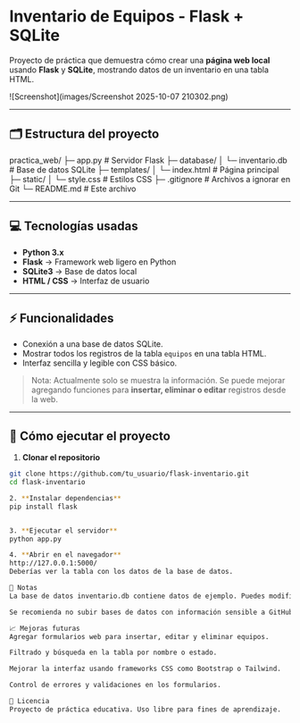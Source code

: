 # Inventario de Equipos - Flask + SQLite

Proyecto de práctica que demuestra cómo crear una **página web local** usando **Flask** y **SQLite**, mostrando datos de un inventario en una tabla HTML.

![Screenshot](images/Screenshot 2025-10-07 210302.png)

---

## 🗂 Estructura del proyecto

practica_web/
├─ app.py # Servidor Flask
├─ database/
│ └─ inventario.db # Base de datos SQLite
├─ templates/
│ └─ index.html # Página principal
├─ static/
│ └─ style.css # Estilos CSS
├─ .gitignore # Archivos a ignorar en Git
└─ README.md # Este archivo



---

## 💻 Tecnologías usadas
- **Python 3.x**  
- **Flask** → Framework web ligero en Python  
- **SQLite3** → Base de datos local  
- **HTML / CSS** → Interfaz de usuario  

---

## ⚡ Funcionalidades
- Conexión a una base de datos SQLite.  
- Mostrar todos los registros de la tabla `equipos` en una tabla HTML.  
- Interfaz sencilla y legible con CSS básico.  

> Nota: Actualmente solo se muestra la información. Se puede mejorar agregando funciones para **insertar, eliminar o editar** registros desde la web.

---

## 🚀 Cómo ejecutar el proyecto

1. **Clonar el repositorio**
```bash
git clone https://github.com/tu_usuario/flask-inventario.git
cd flask-inventario

2. **Instalar dependencias**
pip install flask


3. **Ejecutar el servidor**
python app.py

4. **Abrir en el navegador**
http://127.0.0.1:5000/
Deberías ver la tabla con los datos de la base de datos.

🔧 Notas
La base de datos inventario.db contiene datos de ejemplo. Puedes modificarla con SQLite3 o agregar nuevas filas desde Python.

Se recomienda no subir bases de datos con información sensible a GitHub.

📈 Mejoras futuras
Agregar formularios web para insertar, editar y eliminar equipos.

Filtrado y búsqueda en la tabla por nombre o estado.

Mejorar la interfaz usando frameworks CSS como Bootstrap o Tailwind.

Control de errores y validaciones en los formularios.

📜 Licencia
Proyecto de práctica educativa. Uso libre para fines de aprendizaje.
